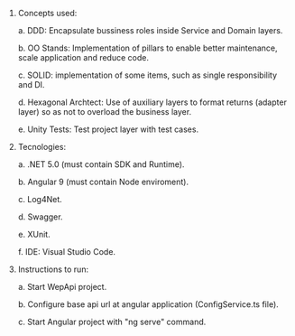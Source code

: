 1. Concepts used:

   a. DDD: Encapsulate bussiness roles inside Service and Domain layers.
   
   b. OO Stands: Implementation of pillars to enable better maintenance, scale application and reduce code. 
   
   c. SOLID: implementation of some items, such as single responsibility and DI. 
   
   d. Hexagonal Archtect: Use of auxiliary layers to format returns (adapter layer) so as not to overload the business layer.
   
   e. Unity Tests: Test project layer with test cases.

2. Tecnologies:

   a. .NET 5.0 (must contain SDK and Runtime).
   
   b. Angular 9 (must contain Node enviroment).
   
   c. Log4Net.
   
   d. Swagger.
   
   e. XUnit.
   
   f. IDE: Visual Studio Code.

3. Instructions to run:

   a. Start WepApi project.
   
   b. Configure base api url at angular application (ConfigService.ts file).
   
   c. Start Angular project with "ng serve" command.
